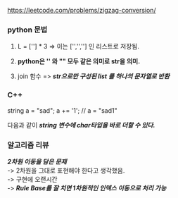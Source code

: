 https://leetcode.com/problems/zigzag-conversion/

### python 문법
1. L = [''] * 3 => 이는 ['','',''] 인 리스트로 저장됨.

2. **python은 '' 와 "" 모두 같은 의미로 str을 의미.**

3. join 함수 => ***str으로만 구성된 list 를 하나의 문자열로 반환***

### C++
string a = "sad";
a += '1';
// a = "sad1"

다음과 같이 ***string 변수에 char타입을 바로 더할 수 있다.***


### 알고리즘 리뷰 
***2차원 이동을 담은 문제***   
-> 2차원을 그대로 표현해야 한다고 생각했음.    
-> 구현에 오랜시간    
-> ***Rule Base를 잘 치면 1차원적인 인덱스 이동으로 처리 가능***
